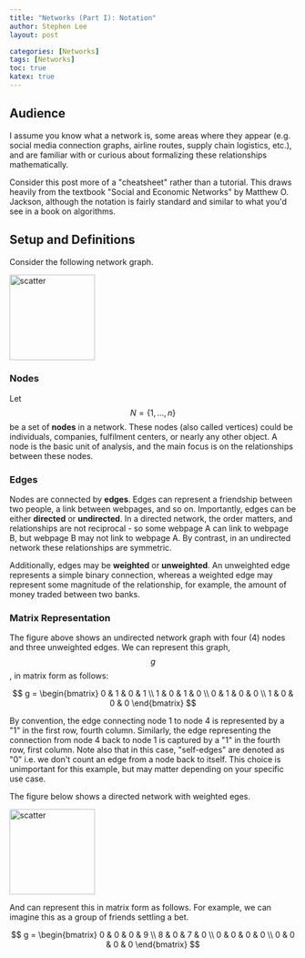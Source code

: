 ```yaml
---
title: "Networks (Part I): Notation"
author: Stephen Lee
layout: post

categories: [Networks]
tags: [Networks]
toc: true
katex: true
---
```


## Audience 

I assume you know what a network is, some areas where they appear (e.g. social media connection graphs, airline routes, supply chain logistics, etc.), and are familiar with or curious about formalizing these relationships mathematically. 

Consider this post more of a "cheatsheet" rather than a tutorial. This draws heavily from the textbook "Social and Economic Networks" by Matthew O. Jackson, although the notation is fairly standard and similar to what you'd see in a book on algorithms. 

## Setup and Definitions

Consider the following network graph.

<img src="{{ 'assets/images/network-simple.svg' | relative_url }}" alt="scatter" width="150"/>

### Nodes 

Let $$N = \{1, ..., n\}$$ be a set of **nodes** in a network. These nodes (also called vertices) could be individuals, companies, fulfilment centers, or nearly any other object. A node is the basic unit of analysis, and the main focus is on the relationships between these nodes. 

### Edges 

Nodes are connected by **edges**. Edges can represent a friendship between two people, a link between webpages, and so on. Importantly, edges can be either **directed** or **undirected**. In a directed network, the order matters, and relationships are not reciprocal - so some webpage A can link to webpage B, but webpage B may not link to webpage A. By contrast, in an undirected network these relationships are symmetric. 

Additionally, edges may be **weighted** or **unweighted**. An unweighted edge represents a simple binary connection, whereas a weighted edge may represent some magnitude of the relationship, for example, the amount of money traded between two banks. 

### Matrix Representation

The figure above shows an undirected network graph with four (4) nodes and three unweighted edges. We can represent this graph, $$g$$, in matrix form as follows: 

$$
g = \begin{bmatrix}
0 & 1 & 0 & 1 \\
1 & 0 & 1 & 0 \\
0 & 1 & 0 & 0 \\ 
1 & 0 & 0 & 0
\end{bmatrix} 
$$

By convention, the edge connecting node 1 to node 4 is represented by a "1" in the first row, fourth column. Similarly, the edge representing the connection from node 4 back to node 1 is captured by a "1" in the fourth row, first column. Note also that in this case, "self-edges" are denoted as "0" i.e. we don't count an edge from a node back to itself. This choice is unimportant for this example, but may matter depending on your specific use case. 

The figure below shows a directed network with weighted eges. 

<img src="{{ 'assets/images/network-weighted-directed.svg' | relative_url }}" alt="scatter" width="150"/>

And can represent this in matrix form as follows. For example, we can imagine this as a group of friends settling a bet. 

$$
g = \begin{bmatrix}
0 & 0 & 0 & 9 \\
8 & 0 & 7 & 0 \\
0 & 0 & 0 & 0 \\ 
0 & 0 & 0 & 0
\end{bmatrix} 
$$





